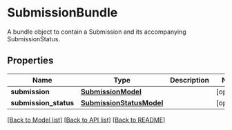 # SubmissionBundle

A bundle object to contain a Submission and its accompanying SubmissionStatus.
## Properties
Name | Type | Description | Notes
------------ | ------------- | ------------- | -------------
**submission** | [**SubmissionModel**](SubmissionModel.md) |  | [optional] 
**submission_status** | [**SubmissionStatusModel**](SubmissionStatusModel.md) |  | [optional] 

[[Back to Model list]](../README.md#documentation-for-models) [[Back to API list]](../README.md#documentation-for-api-endpoints) [[Back to README]](../README.md)



